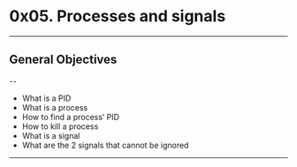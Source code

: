 # 0x05. Processes and signals
---
## General Objectives
--
* What is a PID
* What is a process
* How to find a process’ PID
* How to kill a process
* What is a signal
* What are the 2 signals that cannot be ignored 
---